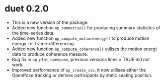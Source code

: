 # duet 0.2.0

*   This is a new version of the package.
*   Added new function `op_summarise()` for producing summary statistics of the time-series data.
*   Added new function `op_compute_motionenergy()` to produce motion energy i.e. frame-differencing.
*   Added new function `op_compute_coherence()` utilises the motion energt data to produce coherence measure.
*   Bug fix in `op_plot_openpose`, previous versions lines = TRUE did not work.
*   Improved performance of `op_create_csv`, it now utilises either the OpenPose tracking or derives participants by static seating position.
